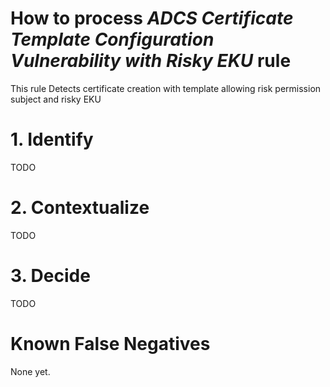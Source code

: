 # How to process *ADCS Certificate Template Configuration Vulnerability with Risky EKU* rule
This rule Detects certificate creation with template allowing risk permission subject and risky EKU

# 1. Identify
TODO

# 2. Contextualize
TODO

# 3. Decide
TODO

# Known False Negatives
None yet.
